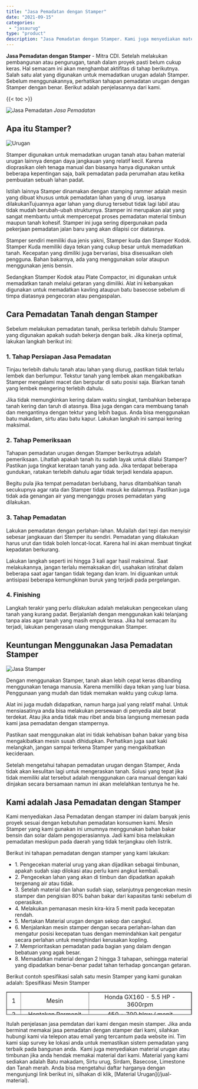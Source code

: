 ```yaml
---
title: "Jasa Pemadatan dengan Stamper"
date: "2021-09-15"
categories:
 - "jasaurug"
type: "product"
description: "Jasa Pemadatan dengan Stamper. Kami juga menyediakan material urugan atau timbunan jika anda hendak memakai material dari kami. Material yang kami sediakan a..."
---
```


**Jasa Pemadatan dengan Stamper** - Mitra CDI. Setelah melakukan pembangunan atau pengurugan, tanah dalam proyek pasti belum cukup keras. Hal semacam ini akan menghambat aktifitas di tahap berikutnya. Salah satu alat yang digunakan untuk memadatkan urugan adalah Stamper. Sebelum menggunakannya, perhatikan tahapan pemadatan urugan dengan Stamper dengan benar. Berikut adalah penjelasannya dari kami.

{{< toc >}}

![Jasa Pemadatan](/images/product/jasa-pemadatan.jpg)
*Jasa Pemadatan*

## Apa itu Stamper?

![Urugan](/images/product/urugan-600x400-2.jpg)

Stamper digunakan untuk memadatkan urugan tanah atau bahan material urugan lainnya dengan daya jangkauan yang relatif kecil. Karena dioprasikan oleh tenaga manual dan biasanya hanya digunakan untuk beberapa kepentingan saja, baik pemadatan pada perumahan atau ketika pembuatan sebuah lahan padat.

Istilah lainnya Stamper dinamakan dengan stamping rammer adalah mesin yang dibuat khusus untuk pemadatan lahan yang di urug. iasanya dilakukanTujuannya agar lahan yang diurug tersebut tidak lagi labil atau tidak mudah berubah-ubah strukturnya. Stamper ini merupakan alat yang sangat membantu untuk mempercepat proses pemadatan material timbun maupun tanah kohesif. Stamper ini juga sering dipergunakan pada pekerjaan pemadatan jalan baru yang akan dilapisi cor diatasnya.

Stamper sendiri memiliki dua jenis yakni, Stamper kuda dan Stamper Kodok. Stamper Kuda memiliki daya tekan yang cukup besar untuk memadatkan tanah. Kecepatan yang dimiliki juga bervariasi, bisa disesuaikan oleh pengguna. Bahan bakarnya, ada yang menggunakan solar ataupun menggunakan jenis bensin.

Sedangkan Stamper Kodok atau Plate Compactor, ini digunakan untuk memadatkan tanah melalui getaran yang dimiliki. Alat ini kebanyakan digunakan untuk memadatkan kavling ataupun batu basecose sebelum di timpa diatasnya pengecoran atau pengaspalan.

## Cara Pemadatan Tanah dengan Stamper

Sebelum melakukan pemadatan tanah, periksa terlebih dahulu Stamper yang digunakan apakah sudah bekerja dengan baik. Jika kinerja optimal, lakukan langkah berikut ini:
### 1\. Tahap Persiapan Jasa Pemadatan

Tinjau terlebih dahulu tanah atau lahan yang diurug, pastikan tidak terlalu lembek dan berlumpur. Tekstur tanah yang lembek akan mengakibatkan Stamper mengalami macet dan berputar di satu posisi saja. Biarkan tanah yang lembek mengering terlebih dahulu.

Jika tidak memungkinkan kering dalam waktu singkat, tambahkan beberapa tanah kering dan taruh di atasnya. Bisa juga dengan cara membuang tanah dan mengantinya dengan tektur yang lebih bagus. Anda bisa menggunakan batu makadam, sirtu atau batu kapur. Lakukan langkah ini sampai kering maksimal.

### 2\. Tahap Pemeriksaan

Tahapan pemadatan urugan dengan Stamper berikutnya adalah pemeriksaan. Lihatlah apakah tanah itu sudah layak untuk dilalui Stamper? Pastikan juga tingkat kerataan tanah yang ada. Jika terdapat beberapa gundukan, ratakan terlebih dahulu agar tidak terjadi kendala apapun.

Begitu pula jika tempat pemadatan berlubang, harus ditambahkan tanah secukupnya agar rata dan Stamper tidak masuk ke dalamnya. Pastikan juga tidak ada genangan air yang menganggu proses pemadatan yang dilakukan.

### 3\. Tahap Pemadatan

Lakukan pemadatan dengan perlahan-lahan. Mulailah dari tepi dan menyisir sebesar jangkauan dari Stemper itu sendiri. Pemadatan yang dilakukan harus urut dan tidak boleh loncat-locat. Karena hal ini akan membuat tingkat kepadatan berkurang.

Lakukan langkah seperti ini hingga 3 kali agar hasil maksimal. Saat melakukannya, jangan terlalu memaksakan diri, usahakan istirahat dalam beberapa saat agar tangan tidak tegang dan kram. Ini diguankan untuk antisipasi beberapa kemungkinan buruk yang terjadi pada pergelangan.

### 4\. Finishing

Langkah terakir yang perlu dilakukan adalah melakukan pengecekan ulang tanah yang kurang padat. Berjalanlah dengan menggunakan kaki telanjang tanpa alas agar tanah yang masih empuk terasa. Jika hal semacam itu terjadi, lakukan pengerasan ulang menggunakan Stamper.

## Keuntungan Menggunakan Jasa Pemadatan Stamper

![Jasa Stamper](/images/product/jasa-stamper-2.jpg)

Dengan menggunakan Stamper, tanah akan lebih cepat keras dibanding menggunakan tenaga manusia. Karena memiliki daya tekan yang luar biasa. Penggunaan yang mudah dan tidak memakan waktu yang cukup lama.

Alat ini juga mudah didapatkan, namun harga jual yang relatif mahal. Untuk mensiasatinya anda bisa melakukan persewaan di penyedia alat berat terdekat. Atau jika anda tidak mau ribet anda bisa langsung memesan pada kami jasa pemadatan dengan stampernya.

Pastikan saat menggunakan alat ini tidak kehabisan bahan bakar yang bisa mengakibatkan mesin susah dihidupkan. Perhatikan juga saat kaki melangkah, jangan sampai terkena Stamper yang mengakibatkan kecideraan.

Setelah mengetahui tahapan pemadatan urugan dengan Stamper, Anda tidak akan kesulitan lagi untuk mengeraskan tanah. Solusi yang tepat jika tidak memiliki alat tersebut adalah menggunakan cara manual dengan kaki dinjakan secara bersamaan namun ini akan melelahkan tentunya he he.

## Kami adalah Jasa Pemadatan dengan Stamper

Kami menyediakan Jasa Pemadatan dengan stamper ini dalam banyak jenis proyek sesuai dengan kebutuhan pemadatan konsumen kami. Mesin Stamper yang kami gunakan ini umumnya menggunakan bahan bakar bensin dan solar dalam pengoperasiannya. Jadi kami bisa melakukan pemadatan meskipun pada daerah yang tidak terjangkau oleh listrik.

Berikut ini tahapan pemadatan dengan stamper yang kami lakukan:

- 1\. Pengecekan material urug yang akan dijadikan sebagai timbunan, apakah sudah siap dilokasi atau perlu kami angkut kembali.
- 2\. Pengecekan lahan yang akan di timbun dan dipadatkan apakah tergenang air atau tidak.
- 3\. Setelah material dan lahan sudah siap, selanjutnya pengecekan mesin stamper dan pengisian 80% bahan bakar dari kapasitas tanki sebelum di operasikan.
- 4\. Melakukan pemanasan mesin kira-kira 5 menit pada kecepatan rendah.
- 5\. Mertakan Material urugan dengan sekop dan cangkul.
- 6\. Menjalankan mesin stamper dengan secara perlahan-lahan dan mengatur posisi kecepatan tuas dengan memindahkan kait pengatur secara perlahan untuk menghindari kerusakan kopling.
- 7\. Memprioritaskan pemadatan pada bagian yang dalam dengan bebatuan yang agak besar.
- 8\. Memadatkan material dengan 2 hingga 3 tahapan, sehingga material yang dipadatkan benar-benar padat tahan terhadap goncangan getaran.

Berikut contoh spesifikasi salah satu mesin Stamper yang kami gunakan adalah:
Spesifikasi Mesin Stamper
<table style="text-align: center; height: 62px;" border="1" width="100%" cellspacing="0" cellpadding="3"><tbody><tr><td>1</td><td><span>Mesin</span></td><td><span>Honda GX160 - 5.5 HP - 3600rpm</span></td></tr><tr><td>2</td><td><span>Hentakan Permenit</span></td><td><span><span><span>450 - 700 blow / menit</span></span></span></td></tr><tr><td>3</td><td><span>Jumping Stroke</span></td><td><span>80 mm</span></td></tr><tr><td>4</td><td><span>Kecepatan</span></td><td><span><span><span>10 - 13 m/menit</span></span></span></td></tr><tr><td>5</td><td><span>Tekanan Hentak</span></td><td><span>7.3 kN</span></td></tr><tr><td>6</td><td><span>Sistem Jumping</span></td><td><span><span><span>Below hydraulic System</span></span></span></td></tr><tr><td>7</td><td><span>Ukuran Plate</span></td><td><span>310 x 310 mm</span></td></tr><tr><td>8</td><td><span>Dimensi</span></td><td><span><span><span>1050x500x730 mm</span></span></span></td></tr><tr><td>9</td><td><span>Kapasitas Tangki</span></td><td><span>2.5 liter</span></td></tr><tr><td>10</td><td><span>Konsumsi Bahan Bakar</span></td><td><span><span><span>1.85 ltr / jam</span></span></span></td></tr></tbody></table>
Itulah penjelasan jasa pemdatan dari kami dengan mesin stamper. Jika anda berminat memakai jasa pemadatan dengan stamper dari kami, silahkan hubungi kami via telepon atau email yang tercantum pada website ini. Tim kami siap survey ke lokasi anda untuk memastikan sistem pemadatan yang terbaik pada bangunan anda. 
Kami juga menyediakan material urugan atau timbunan jika anda hendak memakai material dari kami. Material yang kami sediakan adalah Batu makadam, Sirtu urug, Sirdam, Basecose, Limestone dan Tanah merah. Anda bisa mengetahui daftar harganya dengan mengunjungi link berikut ini, silhakan di klik, [Material Urugan](/jual-material).

